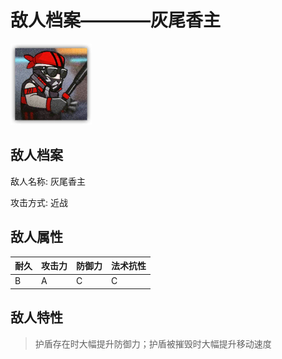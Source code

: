 # 敌人档案————灰尾香主

![灰尾香主](./eneIcons/灰尾香主.png)

## 敌人档案

敌人名称: 灰尾香主

攻击方式: 近战

## 敌人属性

| 耐久      | 攻击力  | 防御力 | 法术抗性 |
|---------|------|-----|------|
| B | A | C | C |

## 敌人特性
> 护盾存在时大幅提升防御力；护盾被摧毁时大幅提升移动速度
